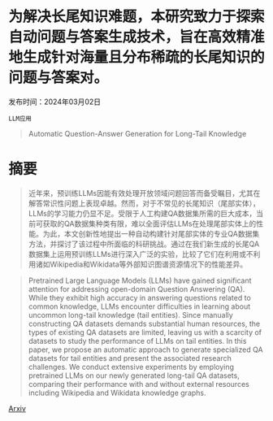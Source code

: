 # 为解决长尾知识难题，本研究致力于探索自动问题与答案生成技术，旨在高效精准地生成针对海量且分布稀疏的长尾知识的问题与答案对。

发布时间：2024年03月02日

`LLM应用`

> Automatic Question-Answer Generation for Long-Tail Knowledge

# 摘要

> 近年来，预训练LLMs因能有效处理开放领域问题回答而备受瞩目，尤其在解答常识性问题上表现卓越。然而，对于不常见的长尾知识（尾部实体），LLMs的学习能力仍显不足。受限于人工构建QA数据集所需的巨大成本，当前可获取的QA数据集种类有限，难以全面评估LLMs在处理尾部实体上的性能。为此，本文创新性地提出一种自动构建针对尾部实体的专业QA数据集方法，并探讨了该过程中所面临的科研挑战。通过在我们新生成的长尾QA数据集上运用预训练LLMs进行深入广泛的实验，比较了它们在利用或不利用诸如Wikipedia和Wikidata等外部知识图谱资源情况下的性能差异。

> Pretrained Large Language Models (LLMs) have gained significant attention for addressing open-domain Question Answering (QA). While they exhibit high accuracy in answering questions related to common knowledge, LLMs encounter difficulties in learning about uncommon long-tail knowledge (tail entities). Since manually constructing QA datasets demands substantial human resources, the types of existing QA datasets are limited, leaving us with a scarcity of datasets to study the performance of LLMs on tail entities. In this paper, we propose an automatic approach to generate specialized QA datasets for tail entities and present the associated research challenges. We conduct extensive experiments by employing pretrained LLMs on our newly generated long-tail QA datasets, comparing their performance with and without external resources including Wikipedia and Wikidata knowledge graphs.

[Arxiv](https://arxiv.org/abs/2403.01382)